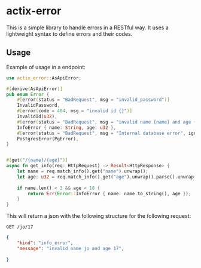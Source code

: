 # actix-error
This is a simple library to handle errors in a RESTful way. It uses a lightweight syntax to define errors and their codes.
  
## Usage
Example of usage in a endpoint:
```rust
use actix_error::AsApiError;

#[derive(AsApiError)]
pub enum Error {
    #[error(status = "BadRequest", msg = "invalid_password")]
    InvalidPassword,
    #[error(code = 404, msg = "invalid id {}")]
    InvalidId(u32),
    #[error(status = "BadRequest", msg = "invalid name {name} and age {age}")]
    InfoError { name: String, age: u32 },
    #[error(status = "BadRequest", msg = "Internal database error", ignore)]
    PostgresError(PgError),
}


#[get("/{name}/{age}")]
async fn get_info(req: HttpRequest) -> Result<HttpResponse> {
    let name = req.match_info().get("name").unwrap();
    let age: u32 = req.match_info().get("age").unwrap().parse().unwrap();
    
    if name.len() < 3 && age < 18 {
        return Err(Error::InfoError { name: name.to_string(), age });
    }
}

```
This will return a json with the following structure for the following request:
```http
GET /jo/17
```

```json
{
    "kind": "info_error",
    "message": "invalid name jo and age 17",
    
}
```

